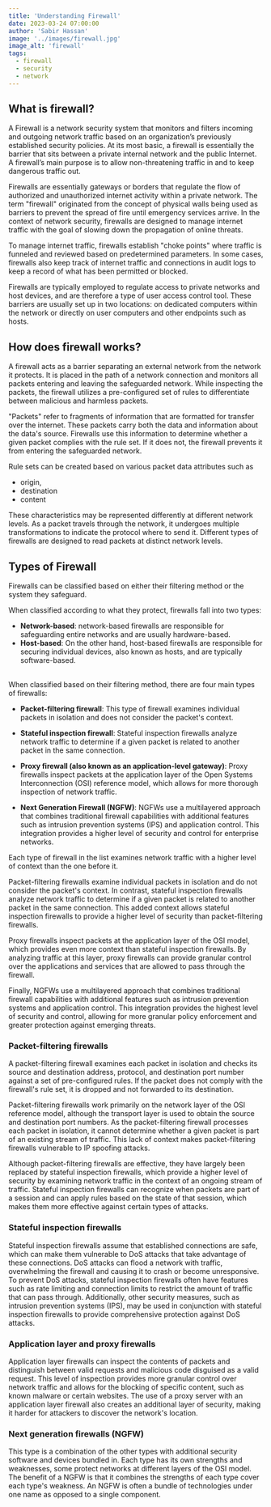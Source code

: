 ```yaml
---
title: 'Understanding Firewall'
date: 2023-03-24 07:00:00
author: 'Sabir Hassan'
image: '../images/firewall.jpg'
image_alt: 'firewall'
tags:
  - firewall
  - security
  - network
---
```


## What is firewall?

A Firewall is a network security system that monitors and filters incoming and outgoing network traffic based on an organization’s previously established security policies. At its most basic, a firewall is essentially the barrier that sits between a private internal network and the public Internet. A firewall’s main purpose is to allow non-threatening traffic in and to keep dangerous traffic out.

Firewalls are essentially gateways or borders that regulate the flow of authorized and unauthorized internet activity within a private network. The term "firewall" originated from the concept of physical walls being used as barriers to prevent the spread of fire until emergency services arrive. In the context of network security, firewalls are designed to manage internet traffic with the goal of slowing down the propagation of online threats.

To manage internet traffic, firewalls establish "choke points" where traffic is funneled and reviewed based on predetermined parameters. In some cases, firewalls also keep track of internet traffic and connections in audit logs to keep a record of what has been permitted or blocked.

Firewalls are typically employed to regulate access to private networks and host devices, and are therefore a type of user access control tool. These barriers are usually set up in two locations: on dedicated computers within the network or directly on user computers and other endpoints such as hosts.

## How does firewall works?

A firewall acts as a barrier separating an external network from the network it protects. It is placed in the path of a network connection and monitors all packets entering and leaving the safeguarded network. While inspecting the packets, the firewall utilizes a pre-configured set of rules to differentiate between malicious and harmless packets.

"Packets" refer to fragments of information that are formatted for transfer over the internet. These packets carry both the data and information about the data's source. Firewalls use this information to determine whether a given packet complies with the rule set. If it does not, the firewall prevents it from entering the safeguarded network.

Rule sets can be created based on various packet data attributes such as

- origin,
- destination
- content

These characteristics may be represented differently at different network levels. As a packet travels through the network, it undergoes multiple transformations to indicate the protocol where to send it. Different types of firewalls are designed to read packets at distinct network levels.

## Types of Firewall

Firewalls can be classified based on either their filtering method or the system they safeguard.

When classified according to what they protect, firewalls fall into two types:

- **Network-based**: network-based firewalls are responsible for safeguarding entire networks and are usually hardware-based.
- **Host-based**: On the other hand, host-based firewalls are responsible for securing individual devices, also known as hosts, and are typically software-based.

</br>
When classified based on their filtering method, there are four main types of firewalls:

- **Packet-filtering firewall**: This type of firewall examines individual packets in isolation and does not consider the packet's context.

- **Stateful inspection firewall**: Stateful inspection firewalls analyze network traffic to determine if a given packet is related to another packet in the same connection.

- **Proxy firewall (also known as an application-level gateway)**: Proxy firewalls inspect packets at the application layer of the Open Systems Interconnection (OSI) reference model, which allows for more thorough inspection of network traffic.

- **Next Generation Firewall (NGFW)**: NGFWs use a multilayered approach that combines traditional firewall capabilities with additional features such as intrusion prevention systems (IPS) and application control. This integration provides a higher level of security and control for enterprise networks.

Each type of firewall in the list examines network traffic with a higher level of context than the one before it.

Packet-filtering firewalls examine individual packets in isolation and do not consider the packet's context. In contrast, stateful inspection firewalls analyze network traffic to determine if a given packet is related to another packet in the same connection. This added context allows stateful inspection firewalls to provide a higher level of security than packet-filtering firewalls.

Proxy firewalls inspect packets at the application layer of the OSI model, which provides even more context than stateful inspection firewalls. By analyzing traffic at this layer, proxy firewalls can provide granular control over the applications and services that are allowed to pass through the firewall.

Finally, NGFWs use a multilayered approach that combines traditional firewall capabilities with additional features such as intrusion prevention systems and application control. This integration provides the highest level of security and control, allowing for more granular policy enforcement and greater protection against emerging threats.

### Packet-filtering firewalls

A packet-filtering firewall examines each packet in isolation and checks its source and destination address, protocol, and destination port number against a set of pre-configured rules. If the packet does not comply with the firewall's rule set, it is dropped and not forwarded to its destination.

Packet-filtering firewalls work primarily on the network layer of the OSI reference model, although the transport layer is used to obtain the source and destination port numbers. As the packet-filtering firewall processes each packet in isolation, it cannot determine whether a given packet is part of an existing stream of traffic. This lack of context makes packet-filtering firewalls vulnerable to IP spoofing attacks.

Although packet-filtering firewalls are effective, they have largely been replaced by stateful inspection firewalls, which provide a higher level of security by examining network traffic in the context of an ongoing stream of traffic. Stateful inspection firewalls can recognize when packets are part of a session and can apply rules based on the state of that session, which makes them more effective against certain types of attacks.

### Stateful inspection firewalls

Stateful inspection firewalls assume that established connections are safe, which can make them vulnerable to DoS attacks that take advantage of these connections. DoS attacks can flood a network with traffic, overwhelming the firewall and causing it to crash or become unresponsive. To prevent DoS attacks, stateful inspection firewalls often have features such as rate limiting and connection limits to restrict the amount of traffic that can pass through. Additionally, other security measures, such as intrusion prevention systems (IPS), may be used in conjunction with stateful inspection firewalls to provide comprehensive protection against DoS attacks.

### Application layer and proxy firewalls

Application layer firewalls can inspect the contents of packets and distinguish between valid requests and malicious code disguised as a valid request. This level of inspection provides more granular control over network traffic and allows for the blocking of specific content, such as known malware or certain websites. The use of a proxy server with an application layer firewall also creates an additional layer of security, making it harder for attackers to discover the network's location.

### Next generation firewalls (NGFW)

This type is a combination of the other types with additional security software and devices bundled in. Each type has its own strengths and weaknesses, some protect networks at different layers of the OSI model. The benefit of a NGFW is that it combines the strengths of each type cover each type's weakness. An NGFW is often a bundle of technologies under one name as opposed to a single component.
